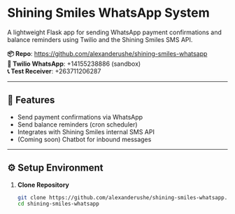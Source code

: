 # Shining Smiles WhatsApp System

A lightweight Flask app for sending WhatsApp payment confirmations and balance reminders using Twilio and the Shining Smiles SMS API.

**📦 Repo**: https://github.com/alexanderushe/shining-smiles-whatsapp  
**📲 Twilio WhatsApp**: +14155238886 (sandbox)  
**📞 Test Receiver**: +263711206287

---

## 🚀 Features

- Send payment confirmations via WhatsApp
- Send balance reminders (cron scheduler)
- Integrates with Shining Smiles internal SMS API
- (Coming soon) Chatbot for inbound messages

---

## ⚙️ Setup Environment

1. **Clone Repository**
   ```bash
   git clone https://github.com/alexanderushe/shining-smiles-whatsapp.git
   cd shining-smiles-whatsapp
